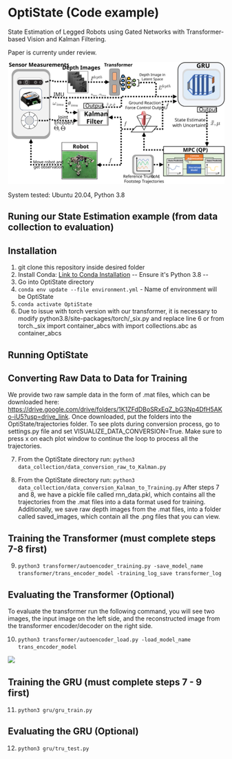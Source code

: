 # OptiState (Code example)
State Estimation of Legged Robots using Gated Networks
with Transformer-based Vision and Kalman Filtering.

Paper is currenty under review.

![](flowchart.svg)

System tested: Ubuntu 20.04, Python 3.8
## Runing our State Estimation example (from data collection to evaluation)
## Installation
1. git clone this repository inside desired folder
2. Install Conda: [Link to Conda Installation](https://docs.conda.io/projects/conda/en/latest/user-guide/install/linux.html) -- Ensure it's Python 3.8 --
3. Go into OptiState directory
4. `conda env update --file environment.yml` - Name of environment will be OptiState
5. `conda activate OptiState`
6. Due to issue with torch version with our transformer, it is necessary to modify python3.8/site-packages/torch/_six.py and replace line 6 or from torch._six import container_abcs with import collections.abc as container_abcs
## Running OptiState 
## Converting Raw Data to Data for Training
We provide two raw sample data in the form of .mat files, which can be downloaded here: https://drive.google.com/drive/folders/1K1ZFdDBoSRxEqZ_bG3Np4DfH5AKo-iU5?usp=drive_link. 
Once downloaded, put the folders into the OptiState/trajectories folder.
To see plots during conversion process, go to settings.py file and set VISUALIZE_DATA_CONVERSION=True. Make sure to press x on each plot window to continue the loop to process all the trajectories.

7. From the OptiState directory run: `python3 data_collection/data_conversion_raw_to_Kalman.py`

8. From the OptiState directory run: `python3 data_collection/data_conversion_Kalman_to_Training.py`
After steps 7 and 8, we have a pickle file called rnn_data.pkl, which contains all the trajectories from the .mat files into a data format used for training. Additionally, we save raw depth images from the .mat files, into a folder called saved_images, which contain all the .png files that you can view.

## Training the Transformer (must complete steps 7-8 first)
9. `python3 transformer/autoencoder_training.py -save_model_name transformer/trans_encoder_model -training_log_save transformer_log`

## Evaluating the Transformer (Optional)
To evaluate the transformer run the following command, you will see two images, the input image on the left side, and the reconstructed image from the transformer encoder/decoder on the right side. 

10. `python3 transformer/autoencoder_load.py -load_model_name trans_encoder_model`

<img src="https://github.com/AlexS28/OptiState/ezgif.com-video-to-gif.gif" width="200">

## Training the GRU (must complete steps 7 - 9 first)
11. `python3 gru/gru_train.py`

## Evaluating the GRU (Optional)
12. `python3 gru/tru_test.py`











